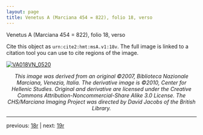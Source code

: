 ```yaml
---
layout: page
title: Venetus A (Marciana 454 = 822), folio 18, verso
---
```


Venetus A (Marciana 454 = 822), folio 18, verso

Cite this object as `urn:cite2:hmt:msA.v1:18v`.  The full image is linked to a citation tool you can use to cite regions of the image.

[![VA018VN_0520](http://www.homermultitext.org/iipsrv?IIIF=/project/homer/pyramidal/deepzoom/hmt/vaimg/2017a/VA018VN_0520.tif/full/800,/0/default.jpg)](http://www.homermultitext.org/ict2/?urn=urn:cite2:hmt:vaimg.2017a:VA018VN_0520) 

<p style="text-align: center; font-style: italic;">This image was derived from an original ©2007, Biblioteca Nazionale Marciana, Venezia, Italia. The derivative image is ©2010, Center for Hellenic Studies. Original and derivative are licensed under the Creative Commons Attribution-Noncommercial-Share Alike 3.0 License. The CHS/Marciana Imaging Project was directed by David Jacobs of the British Library.</p>

---

previous: [18r](../18r/) | next: [19r](../19r/)